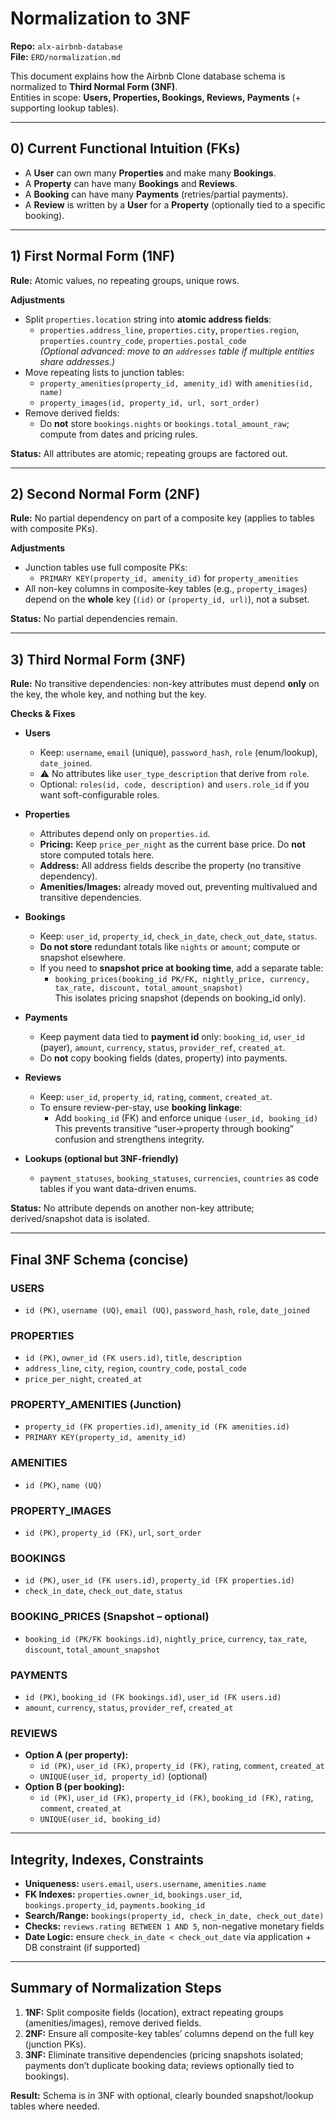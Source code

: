 # Normalization to 3NF

**Repo:** `alx-airbnb-database`  
**File:** `ERD/normalization.md`  

This document explains how the Airbnb Clone database schema is normalized to **Third Normal Form (3NF)**.  
Entities in scope: **Users, Properties, Bookings, Reviews, Payments** (+ supporting lookup tables).

---

## 0) Current Functional Intuition (FKs)
- A **User** can own many **Properties** and make many **Bookings**.
- A **Property** can have many **Bookings** and **Reviews**.
- A **Booking** can have many **Payments** (retries/partial payments).
- A **Review** is written by a **User** for a **Property** (optionally tied to a specific booking).

---

## 1) First Normal Form (1NF)
**Rule:** Atomic values, no repeating groups, unique rows.

**Adjustments**
- Split `properties.location` string into **atomic address fields**:
  - `properties.address_line`, `properties.city`, `properties.region`, `properties.country_code`, `properties.postal_code`  
  *(Optional advanced: move to an `addresses` table if multiple entities share addresses.)*
- Move repeating lists to junction tables:
  - `property_amenities(property_id, amenity_id)` with `amenities(id, name)`
  - `property_images(id, property_id, url, sort_order)`
- Remove derived fields:
  - Do **not** store `bookings.nights` or `bookings.total_amount_raw`; compute from dates and pricing rules.

**Status:** All attributes are atomic; repeating groups are factored out.

---

## 2) Second Normal Form (2NF)
**Rule:** No partial dependency on part of a composite key (applies to tables with composite PKs).

**Adjustments**
- Junction tables use full composite PKs:
  - `PRIMARY KEY(property_id, amenity_id)` for `property_amenities`
- All non-key columns in composite-key tables (e.g., `property_images`) depend on the **whole** key (`(id)` or `(property_id, url)`), not a subset.

**Status:** No partial dependencies remain.

---

## 3) Third Normal Form (3NF)
**Rule:** No transitive dependencies: non-key attributes must depend **only** on the key, the whole key, and nothing but the key.

**Checks & Fixes**
- **Users**
  - Keep: `username`, `email` (unique), `password_hash`, `role` (enum/lookup), `date_joined`.
  - ⚠️ No attributes like `user_type_description` that derive from `role`.
  - Optional: `roles(id, code, description)` and `users.role_id` if you want soft-configurable roles.

- **Properties**
  - Attributes depend only on `properties.id`.
  - **Pricing:** Keep `price_per_night` as the current base price. Do **not** store computed totals here.
  - **Address:** All address fields describe the property (no transitive dependency).
  - **Amenities/Images:** already moved out, preventing multivalued and transitive dependencies.

- **Bookings**
  - Keep: `user_id`, `property_id`, `check_in_date`, `check_out_date`, `status`.
  - **Do not store** redundant totals like `nights` or `amount`; compute or snapshot elsewhere.
  - If you need to **snapshot price at booking time**, add a separate table:
    - `booking_prices(booking_id PK/FK, nightly_price, currency, tax_rate, discount, total_amount_snapshot)`  
      This isolates pricing snapshot (depends on booking_id only).

- **Payments**
  - Keep payment data tied to **payment id** only: `booking_id`, `user_id` (payer), `amount`, `currency`, `status`, `provider_ref`, `created_at`.
  - Do **not** copy booking fields (dates, property) into payments.

- **Reviews**
  - Keep: `user_id`, `property_id`, `rating`, `comment`, `created_at`.
  - To ensure review-per-stay, use **booking linkage**:
    - Add `booking_id` (FK) and enforce unique `(user_id, booking_id)`  
      This prevents transitive “user→property through booking” confusion and strengthens integrity.

- **Lookups (optional but 3NF-friendly)**
  - `payment_statuses`, `booking_statuses`, `currencies`, `countries` as code tables if you want data-driven enums.

**Status:** No attribute depends on another non-key attribute; derived/snapshot data is isolated.

---

## Final 3NF Schema (concise)

### USERS
- `id (PK)`, `username (UQ)`, `email (UQ)`, `password_hash`, `role`, `date_joined`

### PROPERTIES
- `id (PK)`, `owner_id (FK users.id)`, `title`, `description`
- `address_line`, `city`, `region`, `country_code`, `postal_code`
- `price_per_night`, `created_at`

### PROPERTY_AMENITIES (Junction)
- `property_id (FK properties.id)`, `amenity_id (FK amenities.id)`
- `PRIMARY KEY(property_id, amenity_id)`

### AMENITIES
- `id (PK)`, `name (UQ)`

### PROPERTY_IMAGES
- `id (PK)`, `property_id (FK)`, `url`, `sort_order`

### BOOKINGS
- `id (PK)`, `user_id (FK users.id)`, `property_id (FK properties.id)`
- `check_in_date`, `check_out_date`, `status`

### BOOKING_PRICES (Snapshot – optional)
- `booking_id (PK/FK bookings.id)`, `nightly_price`, `currency`, `tax_rate`, `discount`, `total_amount_snapshot`

### PAYMENTS
- `id (PK)`, `booking_id (FK bookings.id)`, `user_id (FK users.id)`
- `amount`, `currency`, `status`, `provider_ref`, `created_at`

### REVIEWS
- **Option A (per property):**  
  - `id (PK)`, `user_id (FK)`, `property_id (FK)`, `rating`, `comment`, `created_at`
  - `UNIQUE(user_id, property_id)` (optional)
- **Option B (per booking):**  
  - `id (PK)`, `user_id (FK)`, `property_id (FK)`, `booking_id (FK)`, `rating`, `comment`, `created_at`
  - `UNIQUE(user_id, booking_id)`

---

## Integrity, Indexes, Constraints

- **Uniqueness:** `users.email`, `users.username`, `amenities.name`
- **FK Indexes:** `properties.owner_id`, `bookings.user_id`, `bookings.property_id`, `payments.booking_id`
- **Search/Range:** `bookings(property_id, check_in_date, check_out_date)`
- **Checks:** `reviews.rating BETWEEN 1 AND 5`, non-negative monetary fields
- **Date Logic:** ensure `check_in_date < check_out_date` via application + DB constraint (if supported)

---

## Summary of Normalization Steps
1. **1NF:** Split composite fields (location), extract repeating groups (amenities/images), remove derived fields.  
2. **2NF:** Ensure all composite-key tables’ columns depend on the full key (junction PKs).  
3. **3NF:** Eliminate transitive dependencies (pricing snapshots isolated; payments don’t duplicate booking data; reviews optionally tied to bookings).

**Result:** Schema is in 3NF with optional, clearly bounded snapshot/lookup tables where needed.

